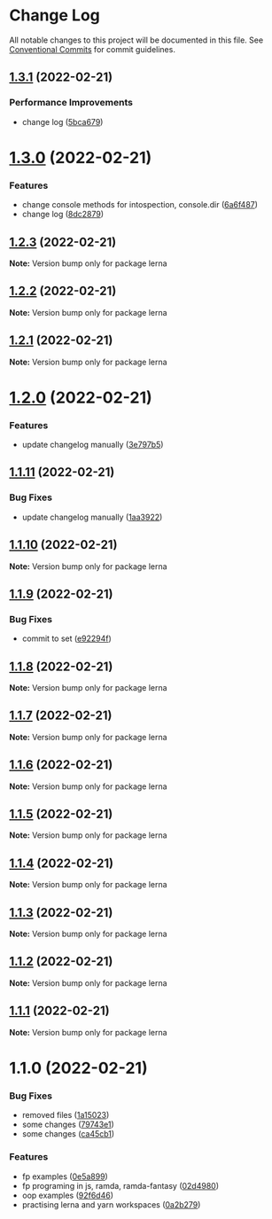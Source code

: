 # Change Log

All notable changes to this project will be documented in this file.
See [Conventional Commits](https://conventionalcommits.org) for commit guidelines.

## [1.3.1](https://github.com/RV8V/apps-js/compare/v1.3.0...v1.3.1) (2022-02-21)


### Performance Improvements

* change log ([5bca679](https://github.com/RV8V/apps-js/commit/5bca679f9d10f5e8d8c7a80ddace0c44b3e52b4d))





# [1.3.0](https://github.com/RV8V/apps-js/compare/v1.2.3...v1.3.0) (2022-02-21)


### Features

* change console methods for intospection, console.dir ([6a6f487](https://github.com/RV8V/apps-js/commit/6a6f487b1de44c28f07eb0dfdc31beeeb9b72cc0))
* change log ([8dc2879](https://github.com/RV8V/apps-js/commit/8dc28794f9727d3ef378c495ae80e0bd718c0758))





## [1.2.3](https://github.com/RV8V/apps-js/compare/v1.2.2...v1.2.3) (2022-02-21)

**Note:** Version bump only for package lerna





## [1.2.2](https://github.com/RV8V/apps-js/compare/v1.2.1...v1.2.2) (2022-02-21)

**Note:** Version bump only for package lerna





## [1.2.1](https://github.com/RV8V/apps-js/compare/v1.2.0...v1.2.1) (2022-02-21)

**Note:** Version bump only for package lerna





# [1.2.0](https://github.com/RV8V/apps-js/compare/v1.1.11...v1.2.0) (2022-02-21)


### Features

* update changelog manually ([3e797b5](https://github.com/RV8V/apps-js/commit/3e797b59f24471ffe854660c027a516fa11f5ac9))





## [1.1.11](https://github.com/RV8V/apps-js/compare/v1.1.10...v1.1.11) (2022-02-21)


### Bug Fixes

* update changelog manually ([1aa3922](https://github.com/RV8V/apps-js/commit/1aa3922cabcd8fe0f2fb76931021a58faa1ae411))





## [1.1.10](https://github.com/RV8V/apps-js/compare/v1.1.9...v1.1.10) (2022-02-21)

**Note:** Version bump only for package lerna





## [1.1.9](https://github.com/RV8V/apps-js/compare/v1.1.8...v1.1.9) (2022-02-21)


### Bug Fixes

* commit to set ([e92294f](https://github.com/RV8V/apps-js/commit/e92294fcbc4e87e0a742faacfaac01407b7e1059))





## [1.1.8](https://github.com/RV8V/apps-js/compare/v1.1.7...v1.1.8) (2022-02-21)

**Note:** Version bump only for package lerna





## [1.1.7](https://github.com/RV8V/apps-js/compare/v1.1.6...v1.1.7) (2022-02-21)

**Note:** Version bump only for package lerna





## [1.1.6](https://github.com/RV8V/apps-js/compare/v1.1.5...v1.1.6) (2022-02-21)

**Note:** Version bump only for package lerna





## [1.1.5](https://github.com/RV8V/apps-js/compare/v1.1.4...v1.1.5) (2022-02-21)

**Note:** Version bump only for package lerna





## [1.1.4](https://github.com/RV8V/apps-js/compare/v1.1.3...v1.1.4) (2022-02-21)

**Note:** Version bump only for package lerna





## [1.1.3](https://github.com/RV8V/apps-js/compare/v1.1.2...v1.1.3) (2022-02-21)

**Note:** Version bump only for package lerna





## [1.1.2](https://github.com/RV8V/apps-js/compare/v1.1.1...v1.1.2) (2022-02-21)

**Note:** Version bump only for package lerna





## [1.1.1](https://github.com/RV8V/apps-js/compare/v1.1.0...v1.1.1) (2022-02-21)

**Note:** Version bump only for package lerna





# 1.1.0 (2022-02-21)


### Bug Fixes

* removed files ([1a15023](https://github.com/RV8V/apps-js/commit/1a15023aa17cf9ed4eb6d2c69780564ff4ce94c4))
* some changes ([79743e1](https://github.com/RV8V/apps-js/commit/79743e1f449abcdfd66c49eec23654a86f5470a3))
* some changes ([ca45cb1](https://github.com/RV8V/apps-js/commit/ca45cb112e195f67530afdd82a340ad509cf5fea))


### Features

* fp examples ([0e5a899](https://github.com/RV8V/apps-js/commit/0e5a899f43d16fc89f0c6bdcc48ee0938ae15f5d))
* fp programing in js, ramda, ramda-fantasy ([02d4980](https://github.com/RV8V/apps-js/commit/02d49805956b56ec3a5914b90b0da01c48685a45))
* oop examples ([92f6d46](https://github.com/RV8V/apps-js/commit/92f6d468f0685cc298baee34a4d89d9f38346c83))
* practising lerna and yarn workspaces ([0a2b279](https://github.com/RV8V/apps-js/commit/0a2b279e5423985c66ec6652af92716883498a92))
